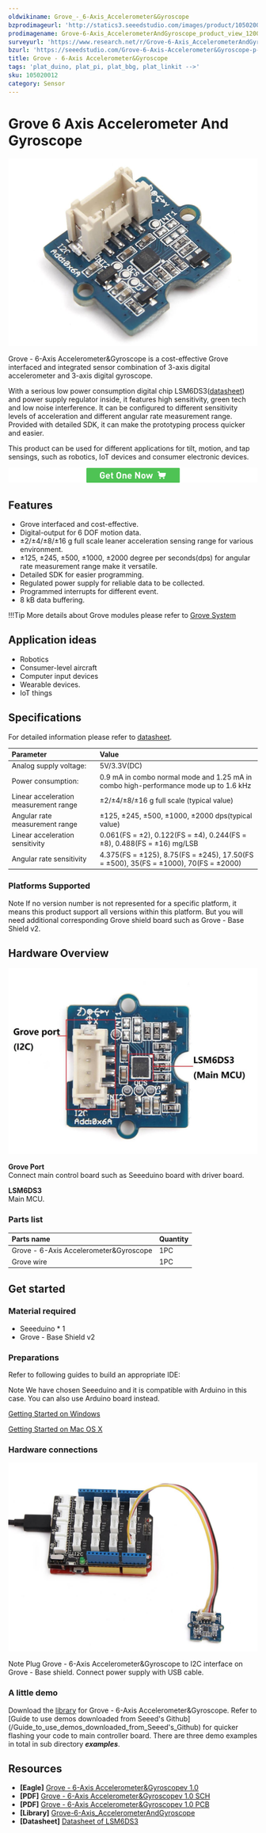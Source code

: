 ```yaml
---
oldwikiname: Grove_-_6-Axis_Accelerometer&Gyroscope
bzprodimageurl: 'http://statics3.seeedstudio.com/images/product/105020012 3.jpg'
prodimagename: Grove-6-Axis_AccelerometerAndGyroscope_product_view_1200_s.jpg
surveyurl: 'https://www.research.net/r/Grove-6-Axis_AccelerometerAndGyroscope'
bzurl: 'https://seeedstudio.com/Grove-6-Axis-Accelerometer&Gyroscope-p-2606.html'
title: Grove - 6-Axis Accelerometer&Gyroscope
tags: 'plat_duino, plat_pi, plat_bbg, plat_linkit -->'
sku: 105020012
category: Sensor
---
```


# Grove 6 Axis Accelerometer And Gyroscope

![](https://raw.githubusercontent.com/SeeedDocument/Grove-6-Axis_AccelerometerAndGyroscope/master/img/Grove-6-Axis_AccelerometerAndGyroscope_product_view_1200_s.jpg)

Grove - 6-Axis Accelerometer&Gyroscope is a cost-effective Grove interfaced and integrated sensor combination of 3-axis digital accelerometer and 3-axis digital gyroscope.

With a serious low power consumption digital chip LSM6DS3\([datasheet](https://raw.githubusercontent.com/SeeedDocument/Grove-6-Axis_AccelerometerAndGyroscope/master/res/LSM6DS3TR.pdf)\) and power supply regulator inside, it features high sensitivity, green tech and low noise interference. It can be configured to different sensitivity levels of acceleration and different angular rate measurement range. Provided with detailed SDK, it can make the prototyping process quicker and easier.

This product can be used for different applications for tilt, motion, and tap sensings, such as robotics, IoT devices and consumer electronic devices.

[![](https://raw.githubusercontent.com/SeeedDocument/common/master/Get_One_Now_Banner.png)](https://www.seeedstudio.com/Grove-6-Axis-Accelerometer&Gyroscope-p-2606.html)

## Features

* Grove interfaced and cost-effective.
* Digital-output for 6 DOF motion data.
* ±2/±4/±8/±16 g full scale leaner acceleration sensing range for various environment.
* ±125, ±245, ±500, ±1000, ±2000 degree per seconds\(dps\) for angular rate measurement range make it versatile.
* Detailed SDK for easier programming.
* Regulated power supply for reliable data to be collected.
* Programmed interrupts for different event.
* 8 kB data buffering.

!!!Tip More details about Grove modules please refer to [Grove System](http://wiki.seeed.cc/Grove_System/)

## Application ideas

* Robotics
* Consumer-level aircraft
* Computer input devices
* Wearable devices.
* IoT things

## Specifications

For detailed information please refer to [datasheet](https://raw.githubusercontent.com/SeeedDocument/Grove-6-Axis_AccelerometerAndGyroscope/master/res/LSM6DS3TR.pdf).

| Parameter | Value |
| :--- | :--- |
| Analog supply voltage: | 5V/3.3V\(DC\) |
| Power consumption: | 0.9 mA in combo normal mode and 1.25 mA in combo high-performance mode up to 1.6 kHz |
| Linear acceleration measurement range | ±2/±4/±8/±16 g full scale \(typical value\) |
| Angular rate measurement range | ±125, ±245, ±500, ±1000, ±2000 dps\(typical value\) |
| Linear acceleration sensitivity | 0.061\(FS = ±2\), 0.122\(FS = ±4\), 0.244\(FS = ±8\), 0.488\(FS = ±16\) mg/LSB |
| Angular rate sensitivity | 4.375\(FS = ±125\), 8.75\(FS = ±245\), 17.50\(FS = ±500\), 35\(FS = ±1000\), 70\(FS = ±2000\) |

### Platforms Supported

Note If no version number is not represented for a specific platform, it means this product support all versions within this platform. But you will need additional corresponding Grove shield board such as Grove - Base Shield v2.

## Hardware Overview

![](https://raw.githubusercontent.com/SeeedDocument/Grove-6-Axis_AccelerometerAndGyroscope/master/img/Grove-6-Axis_AccelerometerAndGyroscope_components_view_1200_s.jpg)

**Grove Port**  
Connect main control board such as Seeeduino board with driver board.

**LSM6DS3**  
Main MCU.

### **Parts list**

| Parts name | Quantity |
| :--- | :--- |
| Grove - 6-Axis Accelerometer&Gyroscope | 1PC |
| Grove wire | 1PC |

## Get started

### **Material required**

* Seeeduino \* 1
* Grove - Base Shield v2

### **Preparations**

Refer to following guides to build an appropriate IDE:

Note We have chosen Seeeduino and it is compatible with Arduino in this case. You can also use Arduino board instead.

[Getting Started on Windows](/Seeeduino_v4.2#Getting_Started_on_Windows)

[Getting Started on Mac OS X](/Seeeduino_v4.2#Getting_Started_on_Mac_OS_X)

### **Hardware connections**

![](https://raw.githubusercontent.com/SeeedDocument/Grove-6-Axis_AccelerometerAndGyroscope/master/img/Grove-6-Axis_AccelerometerAndGyroscope_demo_connection_1200_s.jpg)

Note Plug Grove - 6-Axis Accelerometer&Gyroscope to I2C interface on Grove - Base shield. Connect power supply with USB cable.

### **A little demo**

Download the [library](https://github.com/Seeed-Studio/Accelerometer_And_Gyroscope_LSM6DS3) for Grove - 6-Axis Accelerometer&Gyroscope. Refer to \[Guide to use demos downloaded from Seeed's Github\]\(/Guide\_to\_use\_demos\_downloaded\_from\_Seeed's\_Github\) for quicker flashing your code to main controller board. There are three demo examples in total in sub directory _**examples**_.

## Resources

* **\[Eagle\]** [Grove - 6-Axis Accelerometer&Gyroscopev 1.0](https://github.com/SeeedDocument/Grove-6-Axis_AccelerometerAndGyroscope/raw/master/res/Grove%20-%206-Axis%20AccelerometerGyroscopev1.0.zip)
* **\[PDF\]** [Grove - 6-Axis Accelerometer&Gyroscopev 1.0 SCH](https://github.com/SeeedDocument/Grove-6-Axis_AccelerometerAndGyroscope/raw/master/res/Grove%20-%206-Axis%20Accelerometer%26Gyroscope%20v1.0-SCH.zip)
* **\[PDF\]** [Grove - 6-Axis Accelerometer&Gyroscopev 1.0 PCB](https://github.com/SeeedDocument/Grove-6-Axis_AccelerometerAndGyroscope/raw/master/res/Grove%20-%206-Axis%20Accelerometer%26Gyroscope%20v1.0_PCB.pdf)
* **\[Library\]** [Grove-6-Axis\_AccelerometerAndGyroscope](https://github.com/Seeed-Studio/Accelerometer_And_Gyroscope_LSM6DS3)
* **\[Datasheet\]** [Datasheet of LSM6DS3](https://raw.githubusercontent.com/SeeedDocument/Grove-6-Axis_AccelerometerAndGyroscope/master/res/LSM6DS3TR.pdf)

